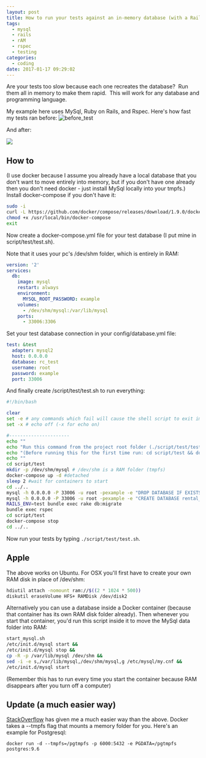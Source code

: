 ```yaml
---
layout: post
title: How to run your tests against an in-memory database (with a Rails Rspec MySql example)
tags:
  - mysql
  - rails
  - rAM
  - rspec
  - testing
categories:
  - coding
date: 2017-01-17 09:29:02
---
```


Are your tests too slow because each one recreates the database?  Run them all in memory to make them rapid.  This will work for any database and programming language.

My example here uses MySql, Ruby on Rails, and Rspec. Here's how fast my tests ran before: ![before_test](before_test.gif)

And after:

![](after_test.gif)

## How to
(I use docker because I assume you already have a local database that you don't want to move entirely into memory, but if you don't have one already then you don't need docker - just install MySql locally into your tmpfs.) Install docker-compose if you don't have it:

```bash
sudo -i
curl -L https://github.com/docker/compose/releases/download/1.9.0/docker-compose-`uname -s`-`uname -m` > /usr/local/bin/docker-compose &&
chmod +x /usr/local/bin/docker-compose
exit
```

Now create a docker-compose.yml file for your test database (I put mine in script/test/test.sh).

Note that it uses your pc's /dev/shm folder, which is entirely in RAM:

```yml
version: '2'
services:
  db:
    image: mysql
    restart: always
    environment:
      MYSQL_ROOT_PASSWORD: example
    volumes:
      - /dev/shm/mysql:/var/lib/mysql
    ports:
      - 33006:3306
```

Set your test database connection in your config/database.yml file:

```yaml
test: &test
  adapter: mysql2
  host: 0.0.0.0
  database: rc_test
  username: root
  password: example
  port: 33006
```

And finally create /script/test/test.sh to run everything:

```sh
#!/bin/bash

clear
set -e # any commands which fail will cause the shell script to exit immediately
set -x # echo off (-x for echo on)

#----------------------
echo ""
echo "Run this command from the project root folder (./script/test/test.sh)"
echo "(Before running this for the first time run: cd script/test && docker-compose up)"
echo ""
cd script/test
mkdir -p /dev/shm/mysql # /dev/shm is a RAM folder (tmpfs)
docker-compose up -d #detached
sleep 2 #wait for containers to start
cd ../..
mysql -h 0.0.0.0 -P 33006 -u root -pexample -e "DROP DATABASE IF EXISTS rental_connect_test;"
mysql -h 0.0.0.0 -P 33006 -u root -pexample -e "CREATE DATABASE rental_connect_test;"
RAILS_ENV=test bundle exec rake db:migrate
bundle exec rspec
cd script/test
docker-compose stop
cd ../..
```

Now run your tests by typing `./script/test/test.sh`.

## Apple

The above works on Ubuntu. For OSX you'll first have to create your own RAM disk in place of /dev/shm:

```sh
hdiutil attach -nomount ram://$((2 * 1024 * 500))
diskutil eraseVolume HFS+ RAMDisk /dev/disk2
```

Alternatively you can use a database inside a Docker container (because that container has its own RAM disk folder already). Then whenever you start that container, you'd run this script inside it to move the MySql data folder into RAM:

```sh
start_mysql.sh
/etc/init.d/mysql start &&
/etc/init.d/mysql stop &&
cp -R -p /var/lib/mysql /dev/shm &&
sed -i -e s,/var/lib/mysql,/dev/shm/mysql,g /etc/mysql/my.cnf &&
/etc/init.d/mysql start
```

(Remember this has to run every time you start the container because RAM disappears after you turn off a computer)

## Update (a much easier way)

[StackOverflow](https://stackoverflow.com/questions/42226418/how-to-move-postresql-to-ram-disk-in-docker) has given me a much easier way than the above. Docker takes a --tmpfs flag that mounts a memory folder for you. Here's an example for Postgresql:

`docker run -d --tmpfs=/pgtmpfs -p 6000:5432 -e PGDATA=/pgtmpfs postgres:9.6`
